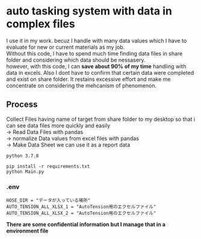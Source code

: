 # auto tasking system with data in complex files

I use it in my work. becuz I handle with many data values which I have to evaluate for new or current materials as my job.   
Without this code, I have to spend much time finding data files in share folder and considering which data should be nessasery.   
however, with this code, I can **save about 90% of my time** handling with data in excels. Also I dont have to confirm that certain data were completed and exist on share folder. It restains excessive effort and make me concentrate on considering the mehcanism of phenomenon.   


## Process
Collect Files having name of target from share folder to my desktop so that i can see data files more quickly and easily     
-> Read Data Files with pandas       
-> normalize Data values from excel files with pandas     
-> Make Data Sheet we can use it as a report data      

```
python 3.7.8
```

```
pip install -r requirements.txt
python Main.py
```

### .env
```
HOSE_DIR = "データが入っている場所"
AUTO_TENSION_ALL_XLSX_1 = "AutoTension用のエクセルファイル"
AUTO_TENSION_ALL_XLSX_2 = "AutoTension用のエクセルファイル"
```

**There are some confidential information but I manage that in a environment file**